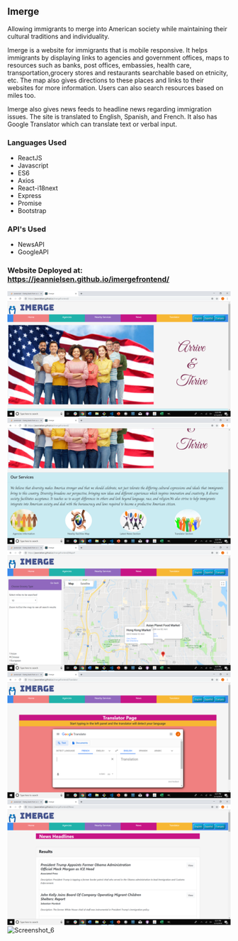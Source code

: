 ## Imerge

Allowing immigrants to merge into American society while maintaining their cultural traditions and individuality.

Imerge is a website for immigrants that is mobile responsive.  It helps immigrants by displaying links to agencies and government offices, maps to resources such as banks, post offices, embassies, health care, transportation,grocery stores and restaurants searchable based on etnicity, etc.  The map also gives directions to these places and links to their websites for more information. Users can also search resources based on miles too.

Imerge also gives news feeds to headline news regarding immigration issues.  The site is translated to English, Spanish, and French.  It also has Google Translator which can translate text or verbal input.

### Languages Used

* ReactJS
* Javascript
* ES6
* Axios
* React-i18next
* Express
* Promise
* Bootstrap

### API's Used
* NewsAPI
* GoogleAPI

### Website Deployed at:  https://jeannielsen.github.io/imergefrontend/

![Screenshot_1](/src/images/Screenshot_1.png)
![Screenshot_2](/src/images/Screenshot_2.png)
![Screenshot_3](/src/images/Screenshot_3.png)
![Screenshot_4](/src/images/Screenshot_4.png)
![Screenshot_5](/src/images/Screenshot_5.png)
![Screenshot_6](/scr/images/Screenshot_6.png)

